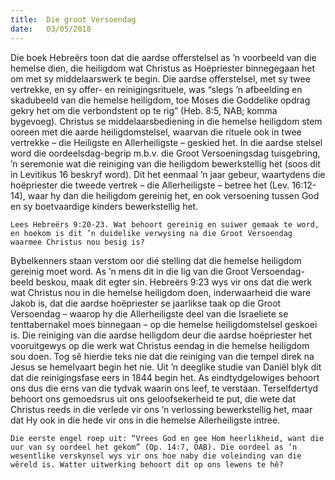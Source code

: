```yaml
---
title:  Die groot Versoendag
date:   03/05/2018
---
```


Die boek Hebreërs toon dat die aardse offerstelsel as ’n voorbeeld van die hemelse dien, die heiligdom wat Christus as Hoëpriester binnegegaan het om met sy middelaarswerk te begin. Die aardse offerstelsel, met sy twee vertrekke, en sy offer- en reinigingsrituele, was “slegs ’n afbeelding en skadubeeld van die hemelse heiligdom, toe Moses die Goddelike opdrag gekry het om die verbondstent op te rig” (Heb. 8:5, NAB; komma bygevoeg). Christus se middelaarsbediening in die hemelse heiligdom stem ooreen met die aarde heiligdomstelsel, waarvan die rituele ook in twee vertrekke – die Heiligste en Allerheiligste – geskied het. In die aardse stelsel word die oordeelsdag-begrip m.b.v. die Groot Versoeningsdag tuisgebring, ’n seremonie wat die reiniging van die heiligdom bewerkstellig het (soos dit in Levitikus 16 beskryf word). Dit het eenmaal ’n jaar gebeur, waartydens die hoëpriester die tweede vertrek – die Allerheiligste – betree het (Lev. 16:12-14), waar hy dan die heiligdom gereinig het, en ook versoening tussen God en sy boetvaardige kinders bewerkstellig het. 

`Lees Hebreërs 9:20-23. Wat behoort gereinig en suiwer gemaak te word, en hoekom is dit ’n duidelike verwysing na die Groot Versoendag waarmee Christus nou besig is?` 

Bybelkenners staan verstom oor dié stelling dat die hemelse heiligdom gereinig moet word. As ’n mens dit in die lig van die Groot Versoendag-beeld beskou, maak dit egter sin. Hebreërs 9:23 wys vir ons dat die werk wat Christus nou in die hemelse heiligdom doen, inderwaarheid die ware Jakob is, dat die aardse hoëpriester se jaarlikse taak op die Groot Versoendag – waarop hy die Allerheiligste deel van die Israeliete se tenttabernakel moes binnegaan – op die hemelse heiligdomstelsel geskoei is. Die reiniging van die aardse heiligdom deur die aardse hoëpriester het vooruitgewys op die werk wat Christus eendag in die hemelse heiligdom sou doen. Tog sê hierdie teks nie dat die reiniging van die tempel direk na Jesus se hemelvaart begin het nie. Uit ’n deeglike studie van Daniël blyk dit dat die reinigingsfase eers in 1844 begin het. As eindtydgelowiges behoort ons dus die erns van die tydvak waarin ons leef, te verstaan. Terselfdertyd behoort ons gemoedsrus uit ons geloofsekerheid te put, die wete dat Christus reeds in die verlede vir ons ’n verlossing bewerkstellig het, maar dat Hy ook in die hede vir ons in die hemelse Allerheiligste intree. 

`Die eerste engel roep uit: “Vrees God en gee Hom heerlikheid, want die uur van sy oordeel het gekom” (Op. 14:7, OAB). Die oordeel as ’n wesentlike verskynsel wys vir ons hoe naby die voleinding van die wêreld is. Watter uitwerking behoort dit op ons lewens te hê?`